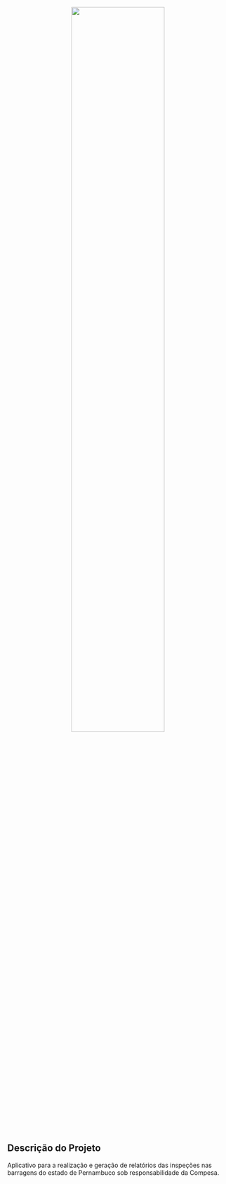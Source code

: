 </br>
<div align="center">
  <img src="https://user-images.githubusercontent.com/83607914/224321443-01f071c6-3ef5-43ac-a4e7-569aabc353a1.png" width="65%" />
</div>
</br>

<h2>Descrição do Projeto</h2>
<p>Aplicativo para a realização e geração de relatórios das inspeções nas barragens do estado de Pernambuco sob responsabilidade da Compesa.</p>

